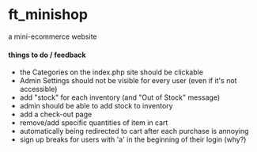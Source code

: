 # ft_minishop
a mini-ecommerce website

#### things to do / feedback
* the Categories on the index.php site should be clickable
* Admin Settings should not be visible for every user (even if it's not accessible)
* add "stock" for each inventory (and "Out of Stock" message)
* admin should be able to add stock to inventory
* add a check-out page
* remove/add specific quantities of item in cart
* automatically being redirected to cart after each purchase is annoying
* sign up breaks for users with 'a' in the beginning of their login (why?)
